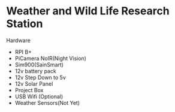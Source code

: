 Weather and Wild Life Research Station
====

Hardware

* RPI B+
* PiCamera NoIR(Night Vision)
* Sim900(SainSmart)
* 12v battery pack
* 12v Step Down to 5v
* 12v Solar Panel
* Project Box
* USB Wifi (Optional)
* Weather Sensors(Not Yet)
